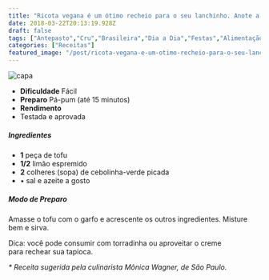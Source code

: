 ```yaml
---
title: "Ricota vegana é um ótimo recheio para o seu lanchinho. Anote a receita!"
date: 2018-03-22T20:13:19.928Z
draft: false
tags: ["Antepasto","Cru","Brasileira","Dia a Dia","Festas","Alimentação vegana","Dieta vegana","Veganismo"]
categories: ["Receitas"]
featured_image: "/post/ricota-vegana-e-um-otimo-recheio-para-o-seu-lanchinho-anote-a-receita.bee1ee6e.jpg"
---
```


![capa](/post/ricota-vegana-e-um-otimo-recheio-para-o-seu-lanchinho-anote-a-receita.bee1ee6e.jpg)

*   **Dificuldade** Fácil
*   **Preparo** Pá-pum (até 15 minutos)
*   **Rendimento**
*   Testada e aprovada
    

##### Ingredientes

*   **1** peça de tofu
*   **1/2** limão espremido
*   **2** colheres (sopa) de cebolinha-verde picada
*   • sal e azeite a gosto

##### Modo de Preparo

Amasse o tofu com o garfo e acrescente os outros ingredientes. Misture bem e sirva.

Dica: você pode consumir com torradinha ou aproveitar o creme para rechear sua tapioca.

_\* Receita sugerida pela culinarista Mônica Wagner, de São Paulo._
